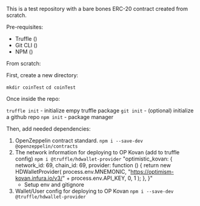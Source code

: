 This is a test repository with a bare bones ERC-20 contract created from scratch.

Pre-requisites:
- Truffle ()
- Git CLI ()
- NPM ()

From scratch:

First, create a new directory:

`mkdir coinTest`
`cd coinTest`

Once inside the repo:

`truffle init` - initialize empy truffle package
`git init` - (optional) initialize a github repo
`npm init` - package manager

Then, add needed dependencies:

1. OpenZeppelin contract standard.
    `npm i --save-dev @openzeppelin/contracts`
2. The network information for deploying to OP Kovan (add to truffle config)
    `npm i @truffle/hdwallet-provider`
    "optimistic_kovan: {
      network_id: 69,
      chain_id: 69,
      provider: function () {
        return new HDWalletProvider(
          process.env.MNEMONIC,
          "https://optimism-kovan.infura.io/v3/" + process.env.API_KEY,
          0,
          1
        );
      },
    }"
    - Setup env and gitignore
3. Wallet/User config for deploying to OP Kovan
    `npm i --save-dev @truffle/hdwallet-provider`
